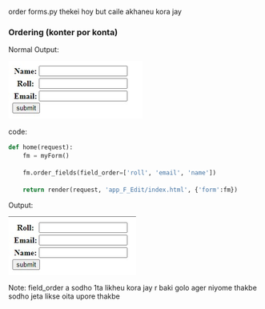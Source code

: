 order forms.py thekei hoy but caile akhaneu kora jay

### **Ordering (konter por konta)**

Normal Output:

![img](./normal.jpg)

code:
```python
def home(request):
    fm = myForm()

    fm.order_fields(field_order=['roll', 'email', 'name'])

    return render(request, 'app_F_Edit/index.html', {'form':fm})
```

Output:

![img](./order.jpg)

Note: field_order a sodho 1ta likheu kora jay r baki golo ager niyome thakbe sodho jeta likse oita upore thakbe





